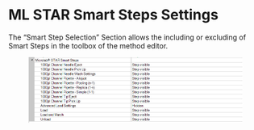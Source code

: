 # ML STAR Smart Steps Settings

The “Smart Step Selection” Section allows the including or excluding of Smart Steps in the toolbox of the method editor.

<figure><img src="../../.gitbook/assets/image (8) (1) (1).png" alt=""><figcaption></figcaption></figure>
